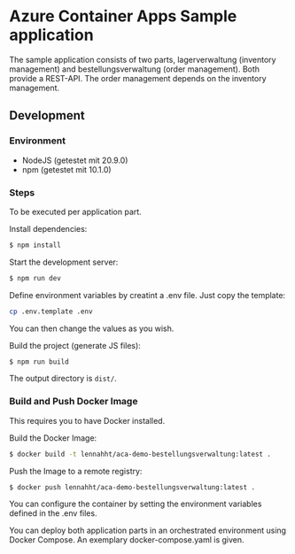 # Azure Container Apps Sample application
The sample application consists of two parts,
lagerverwaltung (inventory management) and bestellungsverwaltung (order management).
Both provide a REST-API.
The order management depends on the inventory management.

## Development
### Environment
* NodeJS (getestet mit 20.9.0)
* npm (getestet mit 10.1.0)

### Steps
To be executed per application part.

Install dependencies:
```bash
$ npm install
```

Start the development server:
```bash
$ npm run dev
```

Define environment variables by creatint a .env file. Just copy the template:
```bash
cp .env.template .env
```
You can then change the values as you wish.

Build the project (generate JS files):
```bash
$ npm run build
```
The output directory is `dist/`.

### Build and Push Docker Image
This requires you to have Docker installed.

Build the Docker Image:
```bash
$ docker build -t lennahht/aca-demo-bestellungsverwaltung:latest .
```

Push the Image to a remote registry:
```bash
$ docker push lennahht/aca-demo-bestellungsverwaltung:latest .
```

You can configure the container by setting the environment variables
defined in the .env files.

You can deploy both application parts in an orchestrated environment using Docker Compose.
An exemplary docker-compose.yaml is given.